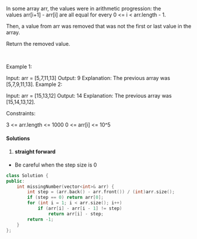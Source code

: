 In some array arr, the values were in arithmetic progression: the values arr[i+1] - arr[i] are all equal for every 0 <= i < arr.length - 1.

Then, a value from arr was removed that was not the first or last value in the array.

Return the removed value.

 

Example 1:

Input: arr = [5,7,11,13]
Output: 9
Explanation: The previous array was [5,7,9,11,13].
Example 2:

Input: arr = [15,13,12]
Output: 14
Explanation: The previous array was [15,14,13,12].
 

Constraints:

3 <= arr.length <= 1000
0 <= arr[i] <= 10^5

#### Solutions

1. #### straight forward

- Be careful when the step size is 0

```cpp
class Solution {
public:
    int missingNumber(vector<int>& arr) {
        int step = (arr.back() - arr.front()) / (int)arr.size();
        if (step == 0) return arr[0];
        for (int i = 1; i < arr.size(); i++)
            if (arr[i] - arr[i - 1] != step)
                return arr[i] - step;
        return -1;
    }
};
```